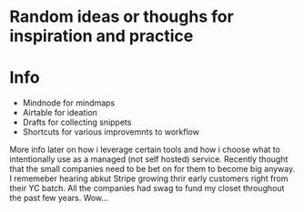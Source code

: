 # Random ideas or thoughs for inspiration and practice


# Info
- Mindnode for mindmaps
- Airtable for ideation
- Drafts for collecting snippets
- Shortcuts for various improvemnts to workflow

More info later on how i leverage certain tools and how i choose what to intentionally use as a managed (not self hosted) service. Recently thought that the small companies need to be bet on for them to become big anyway. I rememeber hearing abkut Stripe growing thrir early customers right from their YC batch. All the companies had swag to fund my closet throughout the past few years. Wow... 

